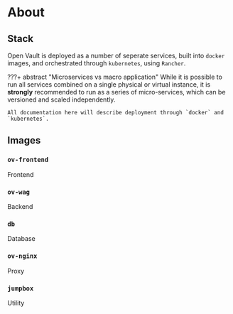 # About

## Stack
Open Vault is deployed as a number of seperate services, built into `docker` images, and orchestrated through `kubernetes`, using `Rancher`.

???+ abstract "Microservices vs macro application"
    While it is possible to run all services combined on a single physical or virtual instance, it is **strongly** recommended to run as a series of micro-services, which can be versioned and scaled independently.

    All documentation here will describe deployment through `docker` and `kubernetes`.

## Images

### `ov-frontend`
Frontend
### `ov-wag`
Backend
### `db`
Database
### `ov-nginx`
Proxy
### `jumpbox`
Utility
